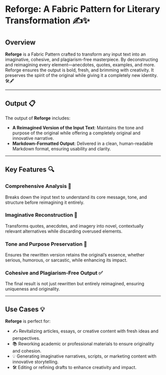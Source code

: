 # Reforge: A Fabric Pattern for Literary Transformation ✍️✨

## Overview

**Reforge** is a Fabric Pattern crafted to transform any input text into an imaginative, cohesive, and plagiarism-free masterpiece. By deconstructing and reimagining every element—anecdotes, quotes, examples, and more. Reforge ensures the output is bold, fresh, and brimming with creativity. It preserves the spirit of the original while giving it a completely new identity. 🛠️🖋️

---

## Output 📋

The output of **Reforge** includes:

- **A Reimagined Version of the Input Text**: Maintains the tone and purpose of the original while offering a completely original and innovative narrative.
- **Markdown-Formatted Output**: Delivered in a clean, human-readable Markdown format, ensuring usability and clarity.

---

## Key Features 🔍

### Comprehensive Analysis 🧠
Breaks down the input text to understand its core message, tone, and structure before reimagining it entirely.

### Imaginative Reconstruction 🌟
Transforms quotes, anecdotes, and imagery into novel, contextually relevant alternatives while discarding overused elements.

### Tone and Purpose Preservation 🎯
Ensures the rewritten version retains the original’s essence, whether serious, humorous, or sarcastic, while enhancing its impact.

### Cohesive and Plagiarism-Free Output ✅
The final result is not just rewritten but entirely reimagined, ensuring uniqueness and originality.

---

## Use Cases 💡

**Reforge** is perfect for:

- ✍️ Revitalizing articles, essays, or creative content with fresh ideas and perspectives.
- 📚 Reworking academic or professional materials to ensure originality and cohesion.
- 💡 Generating imaginative narratives, scripts, or marketing content with innovative storytelling.
- 🛠️ Editing or refining drafts to enhance creativity and impact.
